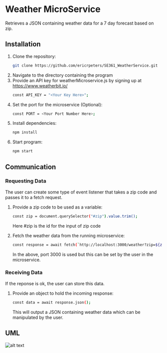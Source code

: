 # Weather MicroService
Retrieves a JSON containing weather data for a 7 day forecast based on zip.

## Installation
1. Clone the repository:
    ```sh
   git clone https://github.com/ericrpeters/SE361_WeatherService.git
    ```
2. Navigate to the directory containing the program
3. Provide an API key for weatherMicroservice.js by signing up at https://www.weatherbit.io/
   ```sh
   const API_KEY = "<Your Key Here>";
   ```
4. Set the port for the microservice (Optional):
   ```sh
   const PORT = <Your Port Number Here>;
   ```
5. Install dependencies:
   ```sh
   npm install
   ```
6. Start program:
   ```sh
   npm start
   ```
## Communication 
### Requesting Data
The user can create some type of event listener that takes a zip code and passes it to a fetch request.
1. Provide a zip code to be used as a variable:
   ```sh
   const zip = document.querySelector("#zip").value.trim();
   ```
   Here #zip is the id for the input of zip code
   
2. Fetch the weather data from the running microservice:
   ```sh
   const response = await fetch(`http://localhost:3000/weather?zip=${zip}`);
   ```
   In the above, port 3000 is used but this can be set by the user in the microservice.
     
### Receiving Data
If the reponse is ok, the user can store this data.
1. Provide an object to hold the incoming response:
   ```sh
   const data = await response.json();
   ```
   This will output a JSON containing weather data which can be manipulated by the user.

## UML
![alt text](https://github.com/ericrpeters/SE361_WeatherService/main/WeatherMicroserviceUML.drawio.png?raw=true)
